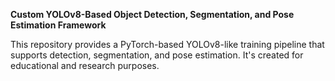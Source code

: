 **Custom YOLOv8-Based Object Detection, Segmentation, and Pose Estimation Framework**

This repository provides a PyTorch-based YOLOv8-like training pipeline that supports detection, segmentation, and pose estimation. It's created for educational and research purposes.

